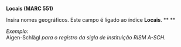 **Locais (MARC 551)**

Insira nomes geográficos. Este campo é ligado ao índice **Locais**. ** **  
  
_Exemplo_:  
Aigen-Schlägl _para o registro da sigla de instituição RISM A-SCH._